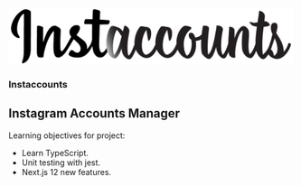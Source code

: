 ![alt text](./public/images/logo.png?raw=true "Instaccounts")

### Instaccounts

## Instagram Accounts Manager

Learning objectives for project:

- Learn TypeScript.
- Unit testing with jest.
- Next.js 12 new features.
